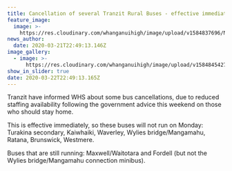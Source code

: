 ```yaml
---
title: Cancellation of several Tranzit Rural Buses - effective immediately
feature_image:
  image: >-
    https://res.cloudinary.com/whanganuihigh/image/upload/v1584837696/News/tranzit_coachlines_image.better.png
news_author:
  date: 2020-03-21T22:49:13.146Z
image_gallery:
  - image: >-
      https://res.cloudinary.com/whanganuihigh/image/upload/v1584845427/News/bus_cancellation_list.jpg
show_in_slider: true
date: 2020-03-22T22:49:13.165Z
---
```

Tranzit have informed WHS about some bus cancellations, due to reduced staffing availability following the government advice this weekend on those who should stay home.

This is effective immediately, so these buses will not run on Monday: Turakina secondary, Kaiwhaiki, Waverley, Wylies bridge/Mangamahu, Ratana, Brunswick, Westmere.

Buses that are still running: Maxwell/Waitotara and Fordell (but not the Wylies bridge/Mangamahu connection minibus).